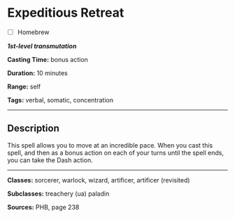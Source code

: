 # Expeditious Retreat

- [ ] Homebrew

***1st-level transmutation***

**Casting Time:** bonus action

**Duration:** 10 minutes

**Range:** self

**Tags:** verbal, somatic, concentration

---

## Description
This spell allows you to move at an incredible pace. When you cast this spell, and then as a bonus action on each of your turns until the spell ends, you can take the Dash action.

---

**Classes:** sorcerer, warlock, wizard, artificer, artificer (revisited)

**Subclasses:** treachery (ua) paladin

**Sources:** PHB, page 238
